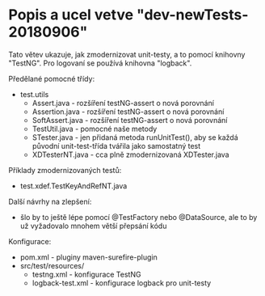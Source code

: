 Popis a ucel vetve "dev-newTests-20180906"
==========================================

Tato větev ukazuje, jak zmodernizovat unit-testy, a to pomocí knihovny "TestNG".
Pro logovaní se používá knihovna "logback".

Předělané pomocné třídy:
  * test.utils
    * Assert.java - rozšíření testNG-assert o nová porovnání
    * Assertion.java - rozšíření testNG-assert o nová porovnání
    * SoftAssert.java - rozšíření testNG-assert o nová porovnání
    * TestUtil.java - pomocné naše metody
    * STester.java - jen přidaná metoda runUnitTest(), aby se každá původní
      unit-test-třída tvářila jako samostatný test
    * XDTesterNT.java - cca plně zmodernizovaná XDTester.java

Příklady zmodernizovaných testů:
  * test.xdef.TestKeyAndRefNT.java

Další návrhy na zlepšení:
  * šlo by to ještě lépe pomocí @TestFactory nebo @DataSource, ale to by už
    vyžadovalo mnohem větší přepsání kódu 

Konfigurace:
  * pom.xml - pluginy maven-surefire-plugin
  * src/test/resources/
    * testng.xml - konfigurace TestNG
    * logback-test.xml - konfigurace logback pro unit-testy

